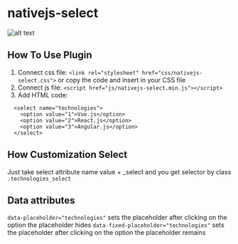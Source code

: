 # nativejs-select
![alt text](https://pp.userapi.com/c846521/v846521931/6ea5c/cIZpn7ze6RA.jpg)
## How To Use Plugin
1. Connect css file: `<link rel="stylesheet" href="css/nativejs-select.css">` or copy the code and insert in your CSS file
2. Connect js file: `<script href="js/nativejs-select.min.js"></script>`
3. Add HTML code:
```
  <select name="technologies">
    <option value="1">Vue.js</option>
    <option value="2">React.js</option>
    <option value="3">Angular.js</option>
  </select>
```
## How Customization Select
Just take select attribute name value + _select and you get selector by class `.technologies_select`
## Data attributes
`data-placeholder="technologies"` sets the placeholder after clicking on the option the placeholder hides
`data-fixed-placeholder="technologies"` sets the placeholder after clicking on the option the placeholder remains

